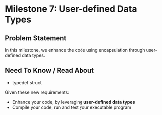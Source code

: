 # Milestone 7: User-defined Data Types
## Problem Statement
In this milestone, we enhance the code using encapsulation through user-defined data types.

## Need To Know / Read About
- typedef struct

Given these new requirements:
- Enhance your code, by leveraging **user-defined data types**
- Compile your code, run and test your executable program
